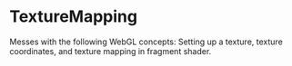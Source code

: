 # TextureMapping
Messes with the following WebGL concepts:  Setting up a texture, texture coordinates, and texture mapping in fragment shader.
